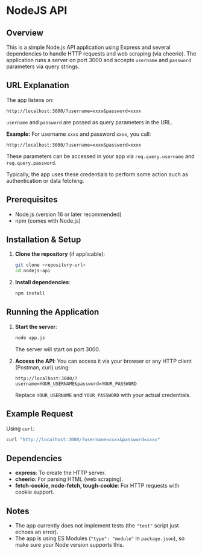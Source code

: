 
# NodeJS API

## Overview

This is a simple Node.js API application using Express and several dependencies to handle HTTP requests and web scraping (via cheerio). The application runs a server on port 3000 and accepts `username` and `password` parameters via query strings.

## URL Explanation

The app listens on:
```http
http://localhost:3000/?username=xxxx&password=xxxx
```

`username` and `password` are passed as query parameters in the URL.

**Example:** For username `xxxx` and password `xxxx`, you call:

```http
http://localhost:3000/?username=xxxx&password=xxxx
```

These parameters can be accessed in your app via `req.query.username` and `req.query.password`.

Typically, the app uses these credentials to perform some action such as authentication or data fetching.

## Prerequisites

- Node.js (version 16 or later recommended)
- npm (comes with Node.js)

## Installation & Setup

1.  **Clone the repository** (if applicable):
    ```bash
    git clone <repository-url>
    cd nodejs-api
    ```

2.  **Install dependencies**:
    ```bash
    npm install
    ```

## Running the Application

1.  **Start the server**:
    ```bash
    node app.js
    ```
    The server will start on port 3000.

2.  **Access the API**:
    You can access it via your browser or any HTTP client (Postman, curl) using:
    ```http
    http://localhost:3000/?username=YOUR_USERNAME&password=YOUR_PASSWORD
    ```
    Replace `YOUR_USERNAME` and `YOUR_PASSWORD` with your actual credentials.

## Example Request

Using `curl`:

```bash
curl "http://localhost:3000/?username=xxxx&password=xxxx"
```

## Dependencies

- **express**: To create the HTTP server.
- **cheerio**: For parsing HTML (web scraping).
- **fetch-cookie, node-fetch, tough-cookie**: For HTTP requests with cookie support.

## Notes

- The app currently does not implement tests (the `"test"` script just echoes an error).
- The app is using ES Modules (`"type": "module"` in `package.json`), so make sure your Node version supports this.
